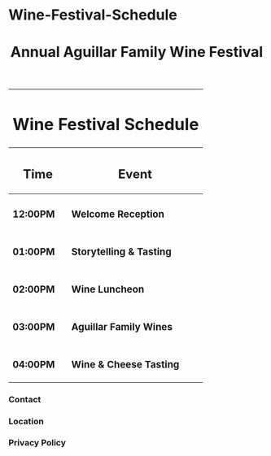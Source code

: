 # Wine-Festival-Schedule
<!DOCTYPE html>
<html>

<head>
  <meta charset="utf-8">
  <link rel="stylesheet" type="text/css" href="reset.css" />
  <link rel="stylesheet" type="text/css" href="style.css" />
  <link href="https://fonts.googleapis.com/css?family=Oswald" rel="stylesheet">
</head>

<body>
  <header>
    <h1>Annual Aguillar Family Wine Festival</h1>
  </header>
  
  <div class="container">
<table>
  <thead>
    <tr>
      <th colspan="2">
        <h1>Wine Festival Schedule</h1>
      </th>
    </tr>
    <tr>
      <th>
        <h2>Time</h2>
      </th>
      <th>
        <h2>Event</h2>
      </th>
    </tr>
  </thead>
  <tbody>
    <tr>
      <td class="left"><h3>12:00PM</h3></td>
      <td><h3>Welcome Reception</h3></td>
      </tr>  
    <tr>
      <td class="left"><h3>01:00PM</h3></td>
      <td><h3>Storytelling & Tasting</h3></td>
    </tr>
    <tr>
      <td class="left"><h3>02:00PM</h3></td>
      <td><h3>Wine Luncheon</h3></td>
    </tr>
    <tr>
      <td class="left"><h3>03:00PM</h3></td>
      <td><h3>Aguillar Family Wines</h3></td>
    </tr>
    <tr>
      <td class="left"><h3>04:00PM</h3></td>
      <td><h3>Wine & Cheese Tasting</h3></td>
    </tr>
  </tbody>
</table>

  </div>
  
  <footer>
    <h3>Contact</h3>
    <h3>Location</h3>
    <h3>Privacy Policy</h3>
  </footer>
</body>

</html>
